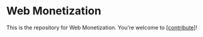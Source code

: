 # Web Monetization

This is the repository for Web Monetization. You're welcome to
[[contribute]](CONTRIBUTING.md)!
